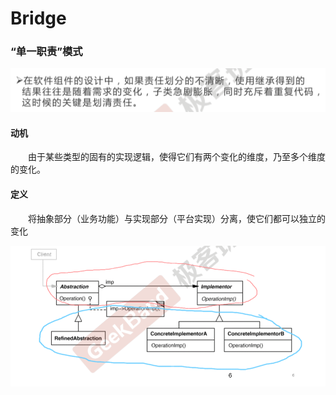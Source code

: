 # Bridge

### “单一职责”模式

![](image/image.png)

#### 动机

&ensp;&ensp;&ensp;&ensp;由于某些类型的固有的实现逻辑，使得它们有两个变化的维度，乃至多个维度的变化。

#### 定义

&ensp;&ensp;&ensp;&ensp;将抽象部分（业务功能）与实现部分（平台实现）分离，使它们都可以独立的变化

![](image/image_1.png)


